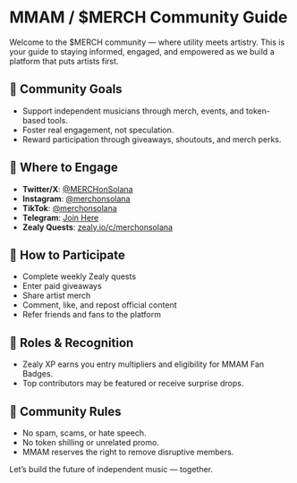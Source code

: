 # MMAM / $MERCH Community Guide

Welcome to the $MERCH community — where utility meets artistry. This is your guide to staying informed, engaged, and empowered as we build a platform that puts artists first.

## 🎯 Community Goals
- Support independent musicians through merch, events, and token-based tools.
- Foster real engagement, not speculation.
- Reward participation through giveaways, shoutouts, and merch perks.

## 📍 Where to Engage
- **Twitter/X**: [@MERCHonSolana](https://twitter.com/MERCHonSolana)
- **Instagram**: [@merchonsolana](https://www.instagram.com/merchonsolana)
- **TikTok**: [@merchonsolana](https://www.tiktok.com/@merchonsolana)
- **Telegram**: [Join Here](https://t.me/MERCHonSOLANA)
- **Zealy Quests**: [zealy.io/c/merchonsolana](https://zealy.io/c/merchonsolana)

## 🧩 How to Participate
- Complete weekly Zealy quests
- Enter paid giveaways
- Share artist merch
- Comment, like, and repost official content
- Refer friends and fans to the platform

## 🧢 Roles & Recognition
- Zealy XP earns you entry multipliers and eligibility for MMAM Fan Badges.
- Top contributors may be featured or receive surprise drops.

## 🛑 Community Rules
- No spam, scams, or hate speech.
- No token shilling or unrelated promo.
- MMAM reserves the right to remove disruptive members.

Let’s build the future of independent music — together.
